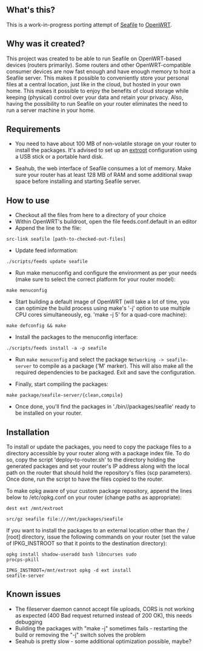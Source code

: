 
What's this?
------------

This is a work-in-progress porting attempt of <a href="http://seafile.com/">Seafile</a> to <a href="http://openwrt.org/">OpenWRT</a>.

Why was it created?
-------------------

This project was created to be able to run Seafile on OpenWRT-based devices (routers primarily). Some routers and other OpenWRT-compatible consumer devices are now fast enough and have enough memory to host a Seafile server. This makes it possible to conveniently store your personal files at a central location, just like in the cloud, but hosted in your own home. This makes it possible to enjoy the benefits of cloud storage while keeping (physical) control over your data and retain your privacy. Also, having the possibility to run Seafile on your router eliminates the need to run a server machine in your home.

Requirements
------------

* You need to have about 100 MB of non-volatile storage on your router to install the packages. It's advised to set up an <a href="http://wiki.openwrt.org/doc/howto/extroot">extroot</a> configuration using a USB stick or a portable hard disk.

* Seahub, the web interface of Seafile consumes a lot of memory. Make sure your router has at least 128 MB of RAM and some additional swap space before installing and starting Seafile server.

How to use
----------

* Checkout all the files from here to a directory of your choice
* Within OpenWRT's buildroot, open the file feeds.conf.default in an editor
* Append the line to the file:

<code>src-link seafile [path-to-checked-out-files]</code>

* Update feed information:

<code>./scripts/feeds update seafile</code>

* Run make menuconfig and configure the environment as per your needs (make sure to select the correct platform for your router model):

<code>make menuconfig</code>

* Start building a default image of OpenWRT (will take a lot of time, you can optimize the build process using make's '-j' option to use multiple CPU cores simultaneously, eg. 'make -j 5' for a quad-core machine):

<code>make defconfig && make</code>

* Install the packages to the menuconfig interface:

<code>./scripts/feeds install -a -p seafile</code>

* Run <code>make menuconfig</code> and select the package <code>Networking -> seafile-server</code> to compile as a package ('M' marker). This will also make all the required dependencies to be packaged. Exit and save the configuration.

* Finally, start compiling the packages:

<code>make package/seafile-server/{clean,compile}</code>

* Once done, you'll find the packages in './bin/<platform>/packages/seafile' ready to be installed on your router.

Installation
------------

To install or update the packages, you need to copy the package files to a directory accessible by your router along with a package index file. To do so, copy the script 'deploy-to-router.sh' to the directory holding the generated packages and set your router's IP address along with the local path on the router that should hold the repository's files (scp parameters). Once done, run the script to have the files copied to the router.

To make opkg aware of your custom package repository, append the lines below to /etc/opkg.conf on your router (change paths as appropriate):

<code>dest ext /mnt/extroot</code>

<code>src/gz seafile file:///mnt/packages/seafile</code>

If you want to install the packages to an external location other than the / [root] directory, issue the following commands on your router (set the value of IPKG_INSTROOT so that it points to the destination directory):

<code>opkg install shadow-useradd bash libncurses sudo procps-pkill</code>

<code>IPKG_INSTROOT=/mnt/extroot opkg -d ext install seafile-server</code>

Known issues
------------

* The fileserver daemon cannot accept file uploads, CORS is not working as expected (400 Bad request returned instead of 200 OK), this needs debugging
* Building the packages with "make -j" sometimes fails - restarting the build or removing the "-j" switch solves the problem
* Seahub is pretty slow - some additional optimization possible, maybe?
